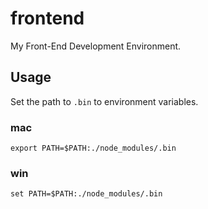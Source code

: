 # frontend
My Front-End Development Environment.

## Usage

Set the path to `.bin` to environment variables.

### mac

    export PATH=$PATH:./node_modules/.bin

### win

    set PATH=$PATH:./node_modules/.bin
